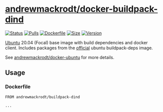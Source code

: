 # [andrewmackrodt/docker-buildpack-dind](https://github.com/andrewmackrodt/dockerfiles/tree/master/buildpack-dind)

[![Status](https://jenkins.mackrodt.io/buildStatus/icon?job=dockerfiles%2Fbuildpack-dind)][status]
[![Pulls](https://img.shields.io/docker/pulls/andrewmackrodt/buildpack-dind.svg)][pulls]
[![Dockerfile](https://img.shields.io/github/size/andrewmackrodt/dockerfiles/buildpack-dind/Dockerfile.svg?label=dockerfile)][dockerfile]
[![Size](https://img.shields.io/docker/image-size/andrewmackrodt/buildpack-dind)][size]
[![Version](https://img.shields.io/docker/v/andrewmackrodt/buildpack-dind)][version]

[status]: https://jenkins.mackrodt.io/job/dockerfiles/job/buildpack-dind/
[pulls]: https://hub.docker.com/r/andrewmackrodt/buildpack-dind
[dockerfile]: https://github.com/andrewmackrodt/dockerfiles/blob/master/buildpack-dind/Dockerfile
[size]: https://microbadger.com/images/andrewmackrodt/buildpack-dind
[version]: https://hub.docker.com/r/andrewmackrodt/buildpack-dind/tags

[Ubuntu](https://www.ubuntu.com/) 20.04 (Focal) base image with build dependencies
and docker client. Includes packages from the [official](https://github.com/docker-library/buildpack-deps/blob/65d69325ad741cea6dee20781c1faaab2e003d87/ubuntu/focal/Dockerfile)
ubuntu buildpack-deps image.

See [andrewmackrodt/docker-ubuntu](https://github.com/andrewmackrodt/dockerfiles/tree/master/ubuntu)
for more details.

## Usage
<span data-message="dockerhub formatting fix"></span>
### Dockerfile

```
FROM andrewmackrodt/buildpack-dind

...
```
